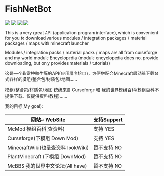# FishNetBot
![](https://img.shields.io/badge/Mod加载器-Forge+Farbic等-66CCFF)
![](https://img.shields.io/badge/license-GPLv3.0-blue)
![](https://img.shields.io/badge/Python-3.6+-brightgreen)
![](https://img.shields.io/badge/需要的密钥-Curseforge官方API密钥-yellow)


This is a very great API (application program interface), which is convenient for you to download various modules / integration packages / material packages / maps with minecraft launcher

Modules / integration packs / material packs / maps are all from curseforge and my world module Encyclopedia (module encyclopedia does not provide downloading, but only provides materials / tutorials)

这是一个非常~~拉跨~~牛逼的API(应用程序接口)，方便您配合Minecraft启动器下载各式各样的模组/整合包/材质包/地图......

模组/整合包/材质包/地图 统统来自 Curseforge 和 我的世界模组百科(模组百科不提供下载，仅提供资料/教程)......

我的目标(My goal):

| 网站~ WebSite                    |    支持Support    |
|---------------------------------| ------------------|
| McMod 模组百科(查资料)            |      支持 YES     |
| Curseforge(下模组 Down Mod)      |      支持 YES     |
| MinecraftWiki(也是查资料 lookWiki)|   暂不支持 NO     |
| PlantMinecraft (下模组 DownMod)  |    暂不支持 NO    |
| McBBS 我的世界中文论坛(All have)  |    暂不支持 NO    |
